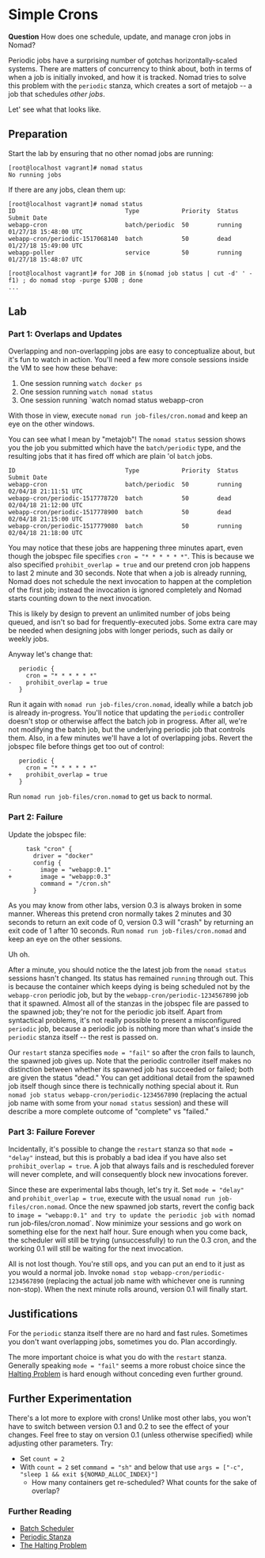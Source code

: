 # Simple Crons

**Question** How does one schedule, update, and manage cron jobs in Nomad?

Periodic jobs have a surprising number of gotchas horizontally-scaled systems. There are matters of concurrency to think about, both in terms of when a job is initially invoked, and how it is tracked. Nomad tries to solve this problem with the `periodic` stanza, which creates a sort of metajob -- a job that schedules _other jobs_.

Let' see what that looks like.

## Preparation

Start the lab by ensuring that no other nomad jobs are running:

```
[root@localhost vagrant]# nomad status
No running jobs
```

If there are any jobs, clean them up:

```
[root@localhost vagrant]# nomad status
ID                               Type            Priority  Status   Submit Date
webapp-cron                      batch/periodic  50        running  01/27/18 15:48:00 UTC
webapp-cron/periodic-1517068140  batch           50        dead     01/27/18 15:49:00 UTC
webapp-poller                    service         50        running  01/27/18 15:48:07 UTC

[root@localhost vagrant]# for JOB in $(nomad job status | cut -d' ' -f1) ; do nomad stop -purge $JOB ; done
...
```

## Lab

### Part 1: Overlaps and Updates

Overlapping and non-overlapping jobs are easy to conceptualize about, but it's fun to watch in action. You'll need a few more console sessions inside the VM to see how these behave:

1. One session running `watch docker ps`
1. One session running `watch nomad status`
1. One session running `watch nomad status webapp-cron

With those in view, execute `nomad run job-files/cron.nomad` and keep an eye on the other windows.

You can see what I mean by "metajob"! The `nomad status` session shows you the job you submitted which have the `batch/periodic` type, and the resulting jobs that it has fired off which are plain 'ol `batch` jobs.

```
ID                               Type            Priority  Status   Submit Date
webapp-cron                      batch/periodic  50        running  02/04/18 21:11:51 UTC
webapp-cron/periodic-1517778720  batch           50        dead     02/04/18 21:12:00 UTC
webapp-cron/periodic-1517778900  batch           50        dead     02/04/18 21:15:00 UTC
webapp-cron/periodic-1517779080  batch           50        running  02/04/18 21:18:00 UTC
```

You may notice that these jobs are happening three minutes apart, even though the jobspec file specifies `cron = "* * * * * *"`. This is because we also specified `prohibit_overlap = true` and our pretend cron job happens to last 2 minute and 30 seconds. Note that when a job is already running, Nomad does not schedule the next invocation to happen at the completion of the first job; instead the invocation is ignored completely and Nomad starts counting down to the next invocation.

This is likely by design to prevent an unlimited number of jobs being queued, and isn't so bad for frequently-executed jobs. Some extra care may be needed when designing jobs with longer periods, such as daily or weekly jobs.

Anyway let's change that:

```
   periodic {
     cron = "* * * * * *"
-    prohibit_overlap = true
   }
```

Run it again with `nomad run job-files/cron.nomad`, ideally while a batch job is already in-progress. You'll notice that updating the `periodic` controller doesn't stop or otherwise affect the batch job in progress. After all, we're not modifying the batch job, but the underlying periodic job that controls them. Also, in a few minutes we'll have a lot of overlapping jobs. Revert the jobspec file before things get too out of control:


```
   periodic {
     cron = "* * * * * *"
+    prohibit_overlap = true
   }
```

Run `nomad run job-files/cron.nomad` to get us back to normal.

### Part 2: Failure

Update the jobspec file:

```
     task "cron" {
       driver = "docker"
       config {
-        image = "webapp:0.1"
+        image = "webapp:0.3"
         command = "/cron.sh"
       }
```

As you may know from other labs, version 0.3 is always broken in some manner. Whereas this pretend cron normally takes 2 minutes and 30 seconds to return an exit code of 0, version 0.3 will "crash" by returning an exit code of 1 after 10 seconds. Run `nomad run job-files/cron.nomad` and keep an eye on the other sessions.

Uh oh.

After a minute, you should notice the the latest job from the `nomad status` sessions hasn't changed. Its status has remained `running` through out. This is because the container which keeps dying is being scheduled not by the `webapp-cron` periodic job, but by the `webapp-cron/periodic-1234567890` job that it spawned. Almost all of the stanzas in the jobspec file are passed to the spawned job; they're not for the periodic job itself. Apart from syntactical problems, it's not really possible to present a misconfigured `periodic` job, because a periodic job is nothing more than what's inside the `periodic` stanza itself -- the rest is passed on.

Our `restart` stanza specifies `mode = "fail"` so after the cron fails to launch, the spawned job gives up. Note that the periodic controller itself makes no distinction between whether its spawned job has succeeded or failed; both are given the status "dead." You can get additional detail from the spawned job itself though since there is technically nothing special about it. Run `nomad job status webapp-cron/periodic-1234567890` (replacing the actual job name with some from your `nomad status` session) and these will describe a more complete outcome of "complete" vs "failed."

### Part 3: Failure Forever

Incidentally, it's possible to change the `restart` stanza so that `mode = "delay"` instead, but this is probably a bad idea if you have also set `prohibit_overlap = true`. A job that always fails and is rescheduled forever will never complete, and will consequently block new invocations forever.

Since these are experimental labs though, let's try it. Set `mode = "delay"` and `prohibit_overlap = true`, execute with the usual `nomad run job-files/cron.nomad`. Once the new spawned job starts, revert the config back to `image = "webapp:0.1" and try to update the periodic job with `nomad run job-files/cron.nomad`. Now minimize your sessions and go work on something else for the next half hour. Sure enough when you come back, the scheduler will still be trying (unsuccessfully) to run the 0.3 cron, and the working 0.1 will still be waiting for the next invocation.

All is not lost though. You're still ops, and you can put an end to it just as you would a normal job. Invoke `nomad stop webapp-cron/periodic-1234567890` (replacing the actual job name with whichever one is running non-stop). When the next minute rolls around, version 0.1 will finally start.

## Justifications

For the `periodic` stanza itself there are no hard and fast rules. Sometimes you don't want overlapping jobs, sometimes you do. Plan accordingly.

The more important choice is what you do with the `restart` stanza. Generally speaking `mode = "fail"` seems a more robust choice since the [Halting Problem](https://en.wikipedia.org/wiki/Halting_problem) is hard enough without conceding even further ground.

## Further Experimentation

There's a lot more to explore with crons! Unlike most other labs, you won't have to switch between version 0.1 and 0.2 to see the effect of your changes. Feel free to stay on version 0.1 (unless otherwise specified) while adjusting other parameters. Try:

* Set `count = 2`
* With `count = 2` set `command = "sh"` and below that use `args = ["-c", "sleep 1 && exit ${NOMAD_ALLOC_INDEX}"]`
  * How many containers get re-scheduled? What counts for the sake of overlap?

### Further Reading

* [Batch Scheduler](https://www.nomadproject.io/docs/runtime/schedulers.html#batch)
* [Periodic Stanza](https://www.nomadproject.io/docs/job-specification/periodic.html)
* [The Halting Problem](https://en.wikipedia.org/wiki/Halting_problem)
